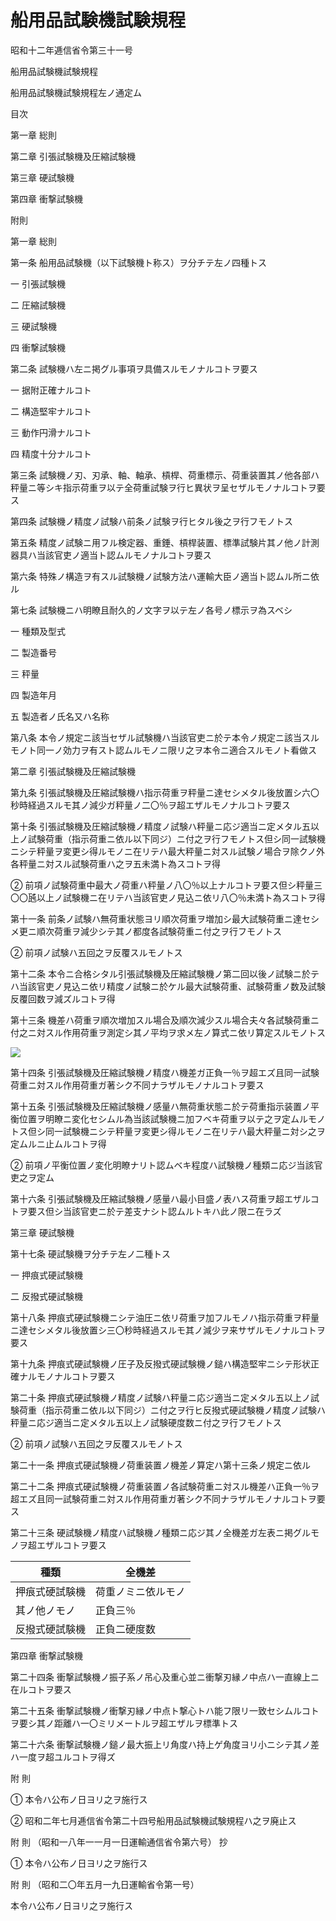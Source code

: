 # 船用品試験機試験規程

昭和十二年逓信省令第三十一号

船用品試験機試験規程

船用品試験機試験規程左ノ通定ム

目次

第一章 総則

第二章 引張試験機及圧縮試験機

第三章 硬試験機

第四章 衝撃試験機

附則

第一章 総則

第一条 船用品試験機（以下試験機ト称ス）ヲ分チテ左ノ四種トス

一 引張試験機

二 圧縮試験機

三 硬試験機

四 衝撃試験機

第二条 試験機ハ左ニ掲グル事項ヲ具備スルモノナルコトヲ要ス

一 据附正確ナルコト

二 構造堅牢ナルコト

三 動作円滑ナルコト

四 精度十分ナルコト

第三条 試験機ノ刃、刃承、軸、軸承、槓桿、荷重標示、荷重装置其ノ他各部ハ秤量ニ等シキ指示荷重ヲ以テ全荷重試験ヲ行ヒ異状ヲ呈セザルモノナルコトヲ要ス

第四条 試験機ノ精度ノ試験ハ前条ノ試験ヲ行ヒタル後之ヲ行フモノトス

第五条 精度ノ試験ニ用フル検定器、重錘、槓桿装置、標準試験片其ノ他ノ計測器具ハ当該官吏ノ適当ト認ムルモノナルコトヲ要ス

第六条 特殊ノ構造ヲ有スル試験機ノ試験方法ハ運輸大臣ノ適当ト認ムル所ニ依ル

第七条 試験機ニハ明瞭且耐久的ノ文字ヲ以テ左ノ各号ノ標示ヲ為スベシ

一 種類及型式

二 製造番号

三 秤量

四 製造年月

五 製造者ノ氏名又ハ名称

第八条 本令ノ規定ニ該当セザル試験機ハ当該官吏ニ於テ本令ノ規定ニ該当スルモノト同一ノ効力ヲ有スト認ムルモノニ限リ之ヲ本令ニ適合スルモノト看做ス

第二章 引張試験機及圧縮試験機

第九条 引張試験機及圧縮試験機ハ指示荷重ヲ秤量ニ達セシメタル後放置シ六〇秒時経過スルモ其ノ減少ガ秤量ノ二〇％ヲ超エザルモノナルコトヲ要ス

第十条 引張試験機及圧縮試験機ノ精度ノ試験ハ秤量ニ応ジ適当ニ定メタル五以上ノ試験荷重（指示荷重ニ依ル以下同ジ）ニ付之ヲ行フモノトス但シ同一試験機ニシテ秤量ヲ変更シ得ルモノニ在リテハ最大秤量ニ対スル試験ノ場合ヲ除クノ外各秤量ニ対スル試験荷重ハ之ヲ五未満ト為スコトヲ得

② 前項ノ試験荷重中最大ノ荷重ハ秤量ノ八〇％以上ナルコトヲ要ス但シ秤量三〇〇瓲以上ノ試験機ニ在リテハ当該官吏ノ見込ニ依リ八〇％未満ト為スコトヲ得

第十一条 前条ノ試験ハ無荷重状態ヨリ順次荷重ヲ増加シ最大試験荷重ニ達セシメ更ニ順次荷重ヲ減少シテ其ノ都度各試験荷重ニ付之ヲ行フモノトス

② 前項ノ試験ハ五回之ヲ反覆スルモノトス

第十二条 本令ニ合格シタル引張試験機及圧縮試験機ノ第二回以後ノ試験ニ於テハ当該官吏ノ見込ニ依リ精度ノ試験ニ於ケル最大試験荷重、試験荷重ノ数及試験反覆回数ヲ減ズルコトヲ得

第十三条 機差ハ荷重ヲ順次増加スル場合及順次減少スル場合夫々各試験荷重ニ付之ニ対スル作用荷重ヲ測定シ其ノ平均ヲ求メ左ノ算式ニ依リ算定スルモノトス

![](/./pict/S12F01401000031-001.jpg)

第十四条 引張試験機及圧縮試験機ノ精度ハ機差ガ正負一％ヲ超エズ且同一試験荷重ニ対スル作用荷重ガ著シク不同ナラザルモノナルコトヲ要ス

第十五条 引張試験機及圧縮試験機ノ感量ハ無荷重状態ニ於テ荷重指示装置ノ平衡位置ヲ明瞭ニ変化セシムル為当該試験機ニ加フベキ荷重ヲ以テ之ヲ定ムルモノトス但シ同一試験機ニシテ秤量ヲ変更シ得ルモノニ在リテハ最大秤量ニ対シ之ヲ定ムルニ止ムルコトヲ得

② 前項ノ平衡位置ノ変化明瞭ナリト認ムベキ程度ハ試験機ノ種類ニ応ジ当該官吏之ヲ定ム

第十六条 引張試験機及圧縮試験機ノ感量ハ最小目盛ノ表ハス荷重ヲ超エザルコトヲ要ス但シ当該官吏ニ於テ差支ナシト認ムルトキハ此ノ限ニ在ラズ

第三章 硬試験機

第十七条 硬試験機ヲ分チテ左ノ二種トス

一 押痕式硬試験機

二 反撥式硬試験機

第十八条 押痕式硬試験機ニシテ油圧ニ依リ荷重ヲ加フルモノハ指示荷重ヲ秤量ニ達セシメタル後放置シ三〇秒時経過スルモ其ノ減少ヲ来サザルモノナルコトヲ要ス

第十九条 押痕式硬試験機ノ圧子及反撥式硬試験機ノ鎚ハ構造堅牢ニシテ形状正確ナルモノナルコトヲ要ス

第二十条 押痕式硬試験機ノ精度ノ試験ハ秤量ニ応ジ適当ニ定メタル五以上ノ試験荷重（指示荷重ニ依ル以下同ジ）ニ付之ヲ行ヒ反撥式硬試験機ノ精度ノ試験ハ秤量ニ応ジ適当ニ定メタル五以上ノ試験硬度数ニ付之ヲ行フモノトス

② 前項ノ試験ハ五回之ヲ反覆スルモノトス

第二十一条 押痕式硬試験機ノ荷重装置ノ機差ノ算定ハ第十三条ノ規定ニ依ル

第二十二条 押痕式硬試験機ノ荷重装置ノ各試験荷重ニ対スル機差ハ正負一％ヲ超エズ且同一試験荷重ニ対スル作用荷重ガ著シク不同ナラザルモノナルコトヲ要ス

第二十三条 硬試験機ノ精度ハ試験機ノ種類ニ応ジ其ノ全機差ガ左表ニ掲グルモノヲ超エザルコトヲ要ス

種類 | 全機差  
---|---  
押痕式硬試験機 | 荷重ノミニ依ルモノ | 正負一％  
其ノ他ノモノ | 正負三％  
反撥式硬試験機 | 正負二硬度数  
  
第四章 衝撃試験機

第二十四条 衝撃試験機ノ振子系ノ吊心及重心並ニ衝撃刃縁ノ中点ハ一直線上ニ在ルコトヲ要ス

第二十五条 衝撃試験機ノ衝撃刃縁ノ中点ト撃心トハ能フ限リ一致セシムルコトヲ要シ其ノ距離ハ一〇ミリメートルヲ超エザルヲ標準トス

第二十六条 衝撃試験機ノ鎚ノ最大振上リ角度ハ持上ゲ角度ヨリ小ニシテ其ノ差ハ一度ヲ超ユルコトヲ得ズ

附 則

① 本令ハ公布ノ日ヨリ之ヲ施行ス

② 昭和二年七月逓信省令第二十四号船用品試験機試験規程ハ之ヲ廃止ス

附 則 （昭和一八年一一月一日運輸通信省令第六号） 抄

① 本令ハ公布ノ日ヨリ之ヲ施行ス

附 則 （昭和二〇年五月一九日運輸省令第一号）

本令ハ公布ノ日ヨリ之ヲ施行ス
